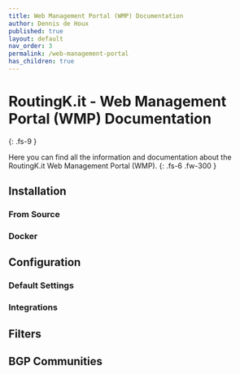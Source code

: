 ```yaml
---
title: Web Management Portal (WMP) Documentation
author: Dennis de Houx
published: true
layout: default
nav_order: 3
permalink: /web-management-portal
has_children: true
---
```


# RoutingK.it - Web Management Portal (WMP) Documentation
{: .fs-9 }

Here you can find all the information and documentation about the RoutingK.it Web Management Portal (WMP).
{: .fs-6 .fw-300 }

## Installation

### From Source

### Docker

## Configuration

### Default Settings

### Integrations

## Filters

## BGP Communities
